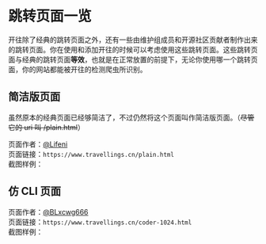 # 跳转页面一览

开往除了经典的跳转页面之外，还有一些由维护组成员和开源社区贡献者制作出来的跳转页面。你在使用和添加开往的时候可以考虑使用这些跳转页面。这些跳转页面与经典的跳转页面**等效**，也就是在正常放置的前提下，无论你使用哪一个跳转页面，你的网站都能被开往的检测爬虫所识别。      

## 简洁版页面

虽然原本的经典页面已经够简洁了，不过仍然将这个页面叫作简洁版页面。（~~尽管它的 uri 叫 /plain.html~~）     

页面作者：[@Lifeni](https://github.com/Lifeni)   
页面链接：`https://www.travellings.cn/plain.html`   
截图样例：

## 仿 CLI 页面

页面作者：[@BLxcwg666](https://github.com/BLxcwg666)   
页面链接：`https://www.travellings.cn/coder-1024.html`    
截图样例：
